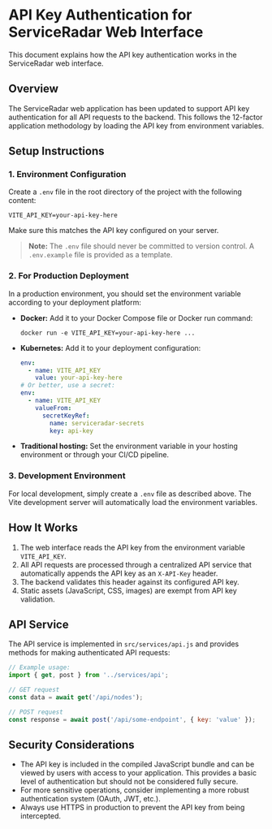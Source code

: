 # API Key Authentication for ServiceRadar Web Interface

This document explains how the API key authentication works in the ServiceRadar web interface.

## Overview

The ServiceRadar web application has been updated to support API key authentication for all API requests to the backend. This follows the 12-factor application methodology by loading the API key from environment variables.

## Setup Instructions

### 1. Environment Configuration

Create a `.env` file in the root directory of the project with the following content:

```
VITE_API_KEY=your-api-key-here
```

Make sure this matches the API key configured on your server.

> **Note:** The `.env` file should never be committed to version control. A `.env.example` file is provided as a template.

### 2. For Production Deployment

In a production environment, you should set the environment variable according to your deployment platform:

- **Docker:** Add it to your Docker Compose file or Docker run command:
  ```
  docker run -e VITE_API_KEY=your-api-key-here ...
  ```

- **Kubernetes:** Add it to your deployment configuration:
  ```yaml
  env:
    - name: VITE_API_KEY
      value: your-api-key-here
  # Or better, use a secret:
  env:
    - name: VITE_API_KEY
      valueFrom:
        secretKeyRef:
          name: serviceradar-secrets
          key: api-key
  ```

- **Traditional hosting:** Set the environment variable in your hosting environment or through your CI/CD pipeline.

### 3. Development Environment

For local development, simply create a `.env` file as described above. The Vite development server will automatically load the environment variables.

## How It Works

1. The web interface reads the API key from the environment variable `VITE_API_KEY`.
2. All API requests are processed through a centralized API service that automatically appends the API key as an `X-API-Key` header.
3. The backend validates this header against its configured API key.
4. Static assets (JavaScript, CSS, images) are exempt from API key validation.

## API Service

The API service is implemented in `src/services/api.js` and provides methods for making authenticated API requests:

```javascript
// Example usage:
import { get, post } from '../services/api';

// GET request
const data = await get('/api/nodes');

// POST request
const response = await post('/api/some-endpoint', { key: 'value' });
```

## Security Considerations

- The API key is included in the compiled JavaScript bundle and can be viewed by users with access to your application. This provides a basic level of authentication but should not be considered fully secure.
- For more sensitive operations, consider implementing a more robust authentication system (OAuth, JWT, etc.).
- Always use HTTPS in production to prevent the API key from being intercepted.